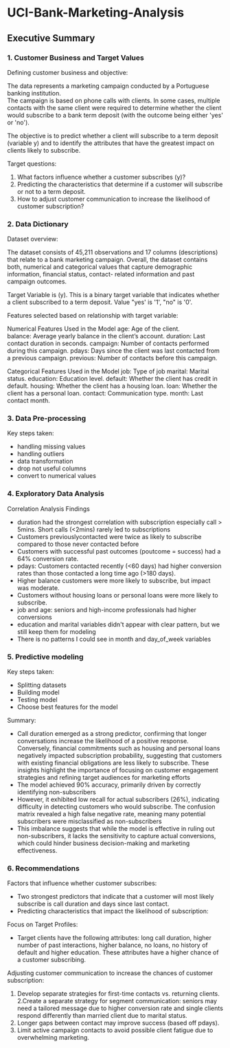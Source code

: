 # UCI-Bank-Marketing-Analysis

## Executive Summary

### 1. Customer Business and Target Values

Defining customer business and objective:

The data represents a marketing campaign conducted by a Portuguese banking institution.  
The campaign is based on phone calls with clients. In some cases, multiple contacts with the same client were required to determine whether the client would subscribe to a bank term deposit (with the outcome being either 'yes' or 'no').

The objective is to predict whether a client will subscribe to a term deposit (variable y) and to identify the attributes that have the greatest impact on clients likely to subscribe.

Target questions:

1. What factors influence whether a customer subscribes (y)?
2. Predicting the characteristics that determine if a customer will subscribe or not to a term deposit.
3. How to adjust customer communication to increase the likelihood of customer subscription?                            

### 2. Data Dictionary 

Dataset overview:

The dataset consists of 45,211 observations and 17 columns (descriptions) that relate to a bank marketing campaign. Overall, the dataset contains both, numerical and categorical values that capture demographic information, financial status, contact- related information and past campaign outcomes.

Target Variable is (y). This is a binary target variable that indicates whether a client subscribed to a term deposit. Value "yes' is '1', "no" is '0'.

Features selected based on relationship with target variable:

Numerical Features Used in the Model 
age: Age of the client.  
balance: Average yearly balance in the client’s account. 
duration: Last contact duration in seconds.
campaign: Number of contacts performed during this campaign. 
pdays: Days since the client was last contacted from a previous campaign. 
previous: Number of contacts before this campaign.

Categorical Features Used in the Model 
job: Type of job                                                                                                                                                                                                                            marital: Marital status.
education: Education level. 
default: Whether the client has credit in default.
housing: Whether the client has a housing loan. 
loan: Whether the client has a personal loan.
contact: Communication type.
month: Last contact month.

### 3. Data Pre-processing

Key steps taken:
- handling missing values
- handling outliers
- data transformation
- drop not useful columns
- convert to numerical values

### 4. Exploratory Data Analysis

Correlation Analysis Findings
- duration had the strongest correlation with subscription especially call > 5mins. Short calls (<2mins) rarely led to subscriptions
- Customers previouslycontacted were twice as likely to subscribe compared to those never contacted before
- Customers with successful past outcomes (poutcome = success) had a 64% conversion rate.
- pdays: Customers contacted recently (<60 days) had higher conversion rates than those contacted a long time ago (>180 days).
- Higher balance customers were more likely to subscribe, but impact was moderate.
- Customers without housing loans or personal loans were more likely to subscribe.
- job and age: seniors and high-income professionals had higher conversions
- education and marital variables didn't appear with clear pattern, but we still keep them for modeling
- There is no patterns I could see in month and day_of_week variables

### 5. Predictive modeling

Key steps taken:
- Splitting datasets
- Building model
- Testing model
- Choose best features for the model

Summary:
- Call duration emerged as a strong predictor, confirming that longer conversations increase the likelihood of a positive response. Conversely, financial commitments such as housing and personal loans negatively impacted subscription probability, suggesting that customers with existing financial obligations are less likely to subscribe. These insights highlight the importance of focusing on customer engagement strategies and refining target audiences for marketing efforts
- The model achieved 90% accuracy, primarily driven by correctly identifying non-subscribers
- However, it exhibited low recall for actual subscribers (26%), indicating difficulty in detecting customers who would subscribe. The confusion matrix revealed a high false negative rate, meaning many potential subscribers were misclassified as non-subscribers
- This imbalance suggests that while the model is effective in ruling out non-subscribers, it lacks the sensitivity to capture actual conversions, which could hinder business decision-making and marketing effectiveness.

### 6. Recommendations 

Factors that influence whether customer subscribes:
- Two strongest predictors that indicate that a customer will most likely subscribe is call duration and days since last contact.
- Predicting characteristics that impact the likelihood of subscription:

Focus on Target Profiles: 
- Target clients have the following attributes: long call duration, higher number of past interactions, higher balance, no loans, no history of default and higher education. These attributes have a higher chance of a customer subscribing. 

Adjusting customer communication to increase the chances of customer subscription:
1. Develop separate strategies for first-time contacts vs. returning clients. 
2.Create a separate strategy for segment communication: seniors may need a tailored message due to higher conversion rate and single clients respond differently than married client due to marital status. 
3. Longer gaps between contact may improve success (based off pdays). 
4. Limit active campaign contacts to avoid possible client fatigue due to overwhelming marketing.





